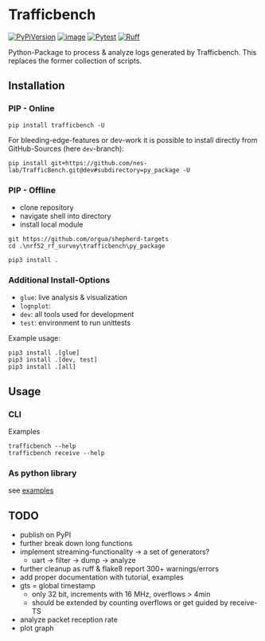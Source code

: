 # Trafficbench

[![PyPiVersion](https://img.shields.io/pypi/v/trafficbench.svg)](https://pypi.org/project/trafficbench)
[![image](https://img.shields.io/pypi/pyversions/trafficbench.svg)](https://pypi.python.org/pypi/trafficbench)
[![Pytest](https://github.com/orgua/trafficbench/actions/workflows/py_unittest.yml/badge.svg)](https://github.com/orgua/trafficbench/actions/workflows/py_unittest.yml)
[![Ruff](https://img.shields.io/endpoint?url=https://raw.githubusercontent.com/astral-sh/ruff/main/assets/badge/v2.json)](https://github.com/astral-sh/ruff)

Python-Package to process & analyze logs generated by Trafficbench. This replaces the former collection of scripts.

## Installation

### PIP - Online

```Shell
pip install trafficbench -U
```

For bleeding-edge-features or dev-work it is possible to install directly from GitHub-Sources (here `dev`-branch):

```Shell
pip install git+https://github.com/nes-lab/TrafficBench.git@dev#subdirectory=py_package -U
```

### PIP - Offline

- clone repository
- navigate shell into directory
- install local module

```shell
git https://github.com/orgua/shepherd-targets
cd .\nrf52_rf_survey\trafficbench\py_package

pip3 install .
```

### Additional Install-Options

- `glue`: live analysis & visualization
- `lognplot`:
- `dev`: all tools used for development
- `test`: environment to run unittests

Example usage:

```shell
pip3 install .[glue]
pip3 install .[dev, test]
pip3 install .[all]
```

## Usage

### CLI

Examples

```shell
trafficbench --help
trafficbench receive --help
```

### As python library

see [examples](./examples)

## TODO

- publish on PyPI
- further break down long functions
- implement streaming-functionality -> a set of generators?
  - uart -> filter -> dump -> analyze
- further cleanup as ruff & flake8 report 300+ warnings/errors
- add proper documentation with tutorial, examples
- gts = global timestamp
  - only 32 bit, increments with 16 MHz, overflows > 4min
  - should be extended by counting overflows or get guided by receive-TS
- analyze packet reception rate
- plot graph
